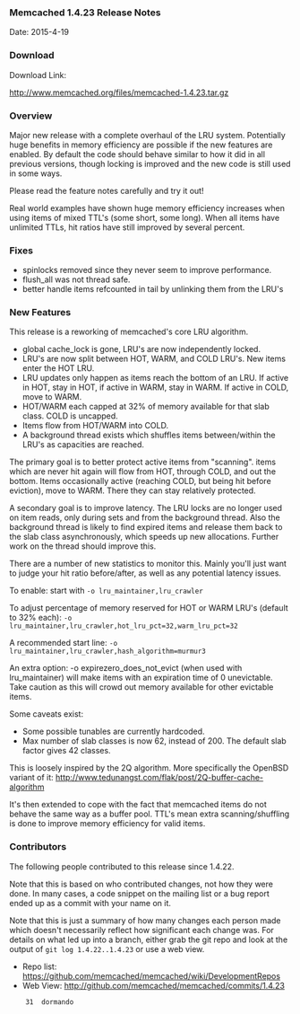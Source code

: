 ### Memcached 1.4.23 Release Notes

Date: 2015-4-19

### Download

Download Link:

http://www.memcached.org/files/memcached-1.4.23.tar.gz


### Overview

Major new release with a complete overhaul of the LRU system. Potentially huge benefits in memory efficiency are possible if the new features are enabled. By default the code should behave similar to how it did in all previous versions, though locking is improved and the new code is still used in some ways.

Please read the feature notes carefully and try it out!

Real world examples have shown huge memory efficiency increases when using items of mixed TTL's (some short, some long). When all items have unlimited TTLs, hit ratios have still improved by several percent.

### Fixes

  * spinlocks removed since they never seem to improve performance.
  * flush_all was not thread safe.
  * better handle items refcounted in tail by unlinking them from the LRU's

### New Features

This release is a reworking of memcached's core LRU algorithm.

  * global cache_lock is gone, LRU's are now independently locked.
  * LRU's are now split between HOT, WARM, and COLD LRU's. New items enter the HOT LRU.
  * LRU updates only happen as items reach the bottom of an LRU. If active in HOT, stay in HOT, if active in WARM, stay in WARM. If active in COLD, move to WARM.
  * HOT/WARM each capped at 32% of memory available for that slab class. COLD is uncapped.
  * Items flow from HOT/WARM into COLD.
  * A background thread exists which shuffles items between/within the LRU's as capacities are reached.

The primary goal is to better protect active items from "scanning". items which are never hit again will flow from HOT, through COLD, and out the bottom. Items occasionally active (reaching COLD, but being hit before eviction), move to WARM. There they can stay relatively protected.

A secondary goal is to improve latency. The LRU locks are no longer used on item reads, only during sets and from the background thread. Also the background thread is likely to find expired items and release them back to the slab class asynchronously, which speeds up new allocations. Further work on the thread should improve this.

There are a number of new statistics to monitor this. Mainly you'll just want to judge your hit ratio before/after, as well as any potential latency issues.

To enable: start with `-o lru_maintainer,lru_crawler`

To adjust percentage of memory reserved for HOT or WARM LRU's (default to 32% each):
`-o lru_maintainer,lru_crawler,hot_lru_pct=32,warm_lru_pct=32`

A recommended start line:
`-o lru_maintainer,lru_crawler,hash_algorithm=murmur3`

An extra option: -o expirezero_does_not_evict (when used with lru_maintainer) will make items with an expiration time of 0 unevictable. Take caution as this will crowd out memory available for other evictable items.

Some caveats exist:

  * Some possible tunables are currently hardcoded.
  * Max number of slab classes is now 62, instead of 200. The default slab factor gives 42 classes.

This is loosely inspired by the 2Q algorithm. More specifically the OpenBSD variant of it: http://www.tedunangst.com/flak/post/2Q-buffer-cache-algorithm

It's then extended to cope with the fact that memcached items do not behave the same way as a buffer pool. TTL's mean extra scanning/shuffling is done to improve memory efficiency for valid items.

### Contributors

The following people contributed to this release since 1.4.22.

Note that this is based on who contributed changes, not how they were
done.  In many cases, a code snippet on the mailing list or a bug
report ended up as a commit with your name on it.

Note that this is just a summary of how many changes each person made
which doesn't necessarily reflect how significant each change was.
For details on what led up into a branch, either grab the git repo and
look at the output of `git log 1.4.22..1.4.23` or use a web view.

  * Repo list:  https://github.com/memcached/memcached/wiki/DevelopmentRepos
  * Web View: http://github.com/memcached/memcached/commits/1.4.23

```
    31	dormando

```

